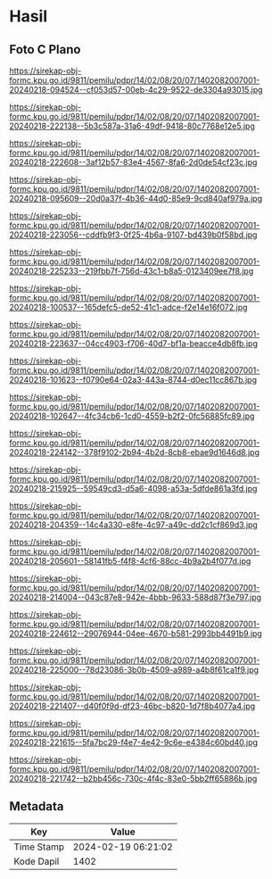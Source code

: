# Hasil

## Foto C Plano

https://sirekap-obj-formc.kpu.go.id/9811/pemilu/pdpr/14/02/08/20/07/1402082007001-20240218-094524--cf053d57-00eb-4c29-9522-de3304a93015.jpg

https://sirekap-obj-formc.kpu.go.id/9811/pemilu/pdpr/14/02/08/20/07/1402082007001-20240218-222138--5b3c587a-31a6-49df-9418-80c7768e12e5.jpg

https://sirekap-obj-formc.kpu.go.id/9811/pemilu/pdpr/14/02/08/20/07/1402082007001-20240218-222608--3af12b57-83e4-4567-8fa6-2d0de54cf23c.jpg

https://sirekap-obj-formc.kpu.go.id/9811/pemilu/pdpr/14/02/08/20/07/1402082007001-20240218-095609--20d0a37f-4b36-44d0-85e9-9cd840af979a.jpg

https://sirekap-obj-formc.kpu.go.id/9811/pemilu/pdpr/14/02/08/20/07/1402082007001-20240218-223056--cddfb9f3-0f25-4b6a-9107-bd439b0f58bd.jpg

https://sirekap-obj-formc.kpu.go.id/9811/pemilu/pdpr/14/02/08/20/07/1402082007001-20240218-225233--219fbb7f-756d-43c1-b8a5-0123409ee7f8.jpg

https://sirekap-obj-formc.kpu.go.id/9811/pemilu/pdpr/14/02/08/20/07/1402082007001-20240218-100537--165defc5-de52-41c1-adce-f2e14e16f072.jpg

https://sirekap-obj-formc.kpu.go.id/9811/pemilu/pdpr/14/02/08/20/07/1402082007001-20240218-223637--04cc4903-f706-40d7-bf1a-beacce4db8fb.jpg

https://sirekap-obj-formc.kpu.go.id/9811/pemilu/pdpr/14/02/08/20/07/1402082007001-20240218-101623--f0790e64-02a3-443a-8744-d0ec11cc867b.jpg

https://sirekap-obj-formc.kpu.go.id/9811/pemilu/pdpr/14/02/08/20/07/1402082007001-20240218-102647--4fc34cb6-1cd0-4559-b2f2-0fc56885fc89.jpg

https://sirekap-obj-formc.kpu.go.id/9811/pemilu/pdpr/14/02/08/20/07/1402082007001-20240218-224142--378f9102-2b94-4b2d-8cb8-ebae9d1646d8.jpg

https://sirekap-obj-formc.kpu.go.id/9811/pemilu/pdpr/14/02/08/20/07/1402082007001-20240218-215925--59549cd3-d5a6-4098-a53a-5dfde861a3fd.jpg

https://sirekap-obj-formc.kpu.go.id/9811/pemilu/pdpr/14/02/08/20/07/1402082007001-20240218-204359--14c4a330-e8fe-4c97-a49c-dd2c1cf869d3.jpg

https://sirekap-obj-formc.kpu.go.id/9811/pemilu/pdpr/14/02/08/20/07/1402082007001-20240218-205601--58141fb5-f4f8-4cf6-88cc-4b9a2b4f077d.jpg

https://sirekap-obj-formc.kpu.go.id/9811/pemilu/pdpr/14/02/08/20/07/1402082007001-20240218-214004--043c87e8-942e-4bbb-9633-588d87f3e797.jpg

https://sirekap-obj-formc.kpu.go.id/9811/pemilu/pdpr/14/02/08/20/07/1402082007001-20240218-224612--29076944-04ee-4670-b581-2993bb4491b9.jpg

https://sirekap-obj-formc.kpu.go.id/9811/pemilu/pdpr/14/02/08/20/07/1402082007001-20240218-225000--78d23086-3b0b-4509-a989-a4b8f61ca1f9.jpg

https://sirekap-obj-formc.kpu.go.id/9811/pemilu/pdpr/14/02/08/20/07/1402082007001-20240218-221407--d40f0f9d-df23-46bc-b820-1d7f8b4077a4.jpg

https://sirekap-obj-formc.kpu.go.id/9811/pemilu/pdpr/14/02/08/20/07/1402082007001-20240218-221615--5fa7bc29-f4e7-4e42-9c6e-e4384c60bd40.jpg

https://sirekap-obj-formc.kpu.go.id/9811/pemilu/pdpr/14/02/08/20/07/1402082007001-20240218-221742--b2bb456c-730c-4f4c-83e0-5bb2ff65886b.jpg


## Metadata

| Key        | Value               |
| ---------- | ------------------- |
| Time Stamp | 2024-02-19 06:21:02 |
| Kode Dapil | 1402                |



